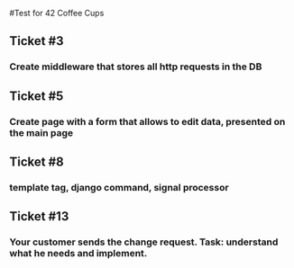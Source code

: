 #Test for 42 Coffee Cups 
## Ticket #3
### Create middleware that stores all http requests in the DB
## Ticket #5
### Create page with a form that allows to edit data, presented on the main page
##  Ticket #8
### template tag, django command, signal processor
##  Ticket #13
### Your customer sends the change request. Task: understand what he needs and implement.
